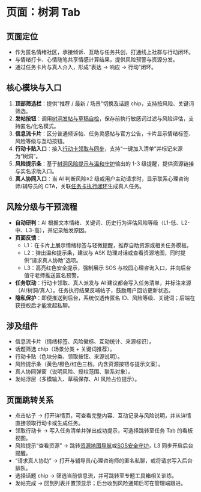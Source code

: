 ﻿# 页面：树洞 Tab

## 页面定位
- 作为匿名情绪社区，承接倾诉、互助与任务共创，打通线上社群与行动闭环。
- 与情绪打卡、心情随笔共享情感计算结果，提供风险预警与资源分发。
- 通过任务卡片与真人介入，形成“表达 → 响应 → 行动”闭环。

## 核心模块与入口
1. **顶部筛选栏**：提供“推荐 / 最新 / 场景”切换及话题 chip，支持按风险、关键词筛选。
2. **发帖按钮**：调用[树洞发帖与草稿自检](../功能文档/功能-树洞发帖与草稿自检.md)，保存前执行敏感词过滤与风险评估，支持匿名/化名模式。
3. **信息流卡片**：区分普通倾诉帖、任务灵感帖与官方公告，卡片显示情绪标签、风险等级与互动按钮。
4. **行动卡贴入口**：接入[行动卡领取与同步](../功能文档/功能-行动卡领取与同步.md)，支持“一键加入清单”并标记来源为“树洞”。
5. **风险提示条**：基于[树洞风险提示与温和守护](../功能文档/功能-树洞风险提示与温和守护.md)输出的 1-3 级提醒，提供资源链接与实名求助入口。
6. **真人协同入口**：当 AI 判断风险≥2 级或用户主动请求时，显示联系心理咨询师/辅导员的 CTA，关联[任务卡执行闭环](../功能文档/功能-任务卡执行闭环.md)生成真人任务。

## 风险分级与干预流程
- **自动研判**：AI 根据文本情绪、关键词、历史行为评估风险等级（L1-低、L2-中、L3-高），并记录触发原因。
- **页面反馈**：  
  - L1：在卡片上展示情绪标签与轻微提醒，推荐自助资源或相关任务模板。  
  - L2：弹出温和提示条，建议与 ASK 助理对话或查看资源地图，同时提供“请求真人协助”选项。  
  - L3：高亮红色安全提示，强制展示 SOS 与校园心理咨询入口，并向后台值守老师推送匿名预警。  
- **任务联动**：行动卡领取、真人派发与 AI 建议都会写入任务清单，并标注来源（AI/树洞/真人）。任务执行结果反哺帖子，鼓励用户回访更新状态。
- **隐私保护**：即便推送到后台，系统仅透传匿名 ID、风险等级、关键词；后端在获授权后才能发起私聊。

## 涉及组件
- 信息流卡片（情绪标签、风险徽标、互动统计、来源标识）。
- 话题筛选 chip（场景分类 + 关键词推荐）。
- 行动卡贴（色块分类、领取按钮、来源说明）。
- 风险提示条（黄色/橙色/红色三档，内含资源按钮与提示文案）。
- 真人协同弹窗（说明风险、授权范围、联系对象）。
- 发帖浮层（多模输入、草稿保存、AI 风险占位提示）。

## 页面跳转关系
- 点击帖子 → 打开详情页，可查看完整内容、互动记录与风险说明，并从详情直接领取行动卡或生成任务。
- 领取行动卡 → 写入任务清单并弹出成功提示，可选择跳转至任务 Tab 的看板视图。
- 风险提示“查看资源” → 跳转[资源地图导航](../功能文档/功能-资源地图导航.md)或[SOS安全守护](../功能文档/功能-SOS安全守护.md)，L3 同步开启后台提醒。
- “请求真人协助” → 打开与辅导员/心理咨询师的匿名私聊，或将请求写入后台排队。
- 选择话题 chip → 筛选当前信息流，并可跳转至专题工具箱相关训练。
- 发帖完成 → 回到列表并置顶显示；后台收到风险通知后可在管理端跟进。

